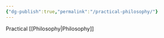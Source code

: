 ```yaml
---
{"dg-publish":true,"permalink":"/practical-philosophy/"}
---
```


Practical [[Philosophy\|Philosophy]]